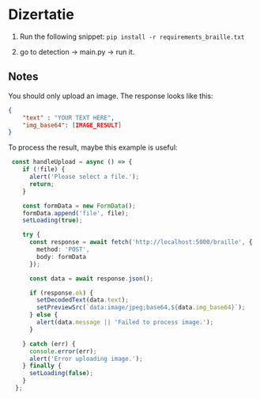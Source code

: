 # Dizertatie

1. Run the following snippet:
   `pip install -r requirements_braille.txt`

2. go to detection -> main.py -> run it.

## Notes

You should only upload an image. The response looks like this:

```JSON
{
    "text" : "YOUR TEXT HERE",
    "img_base64": [IMAGE_RESULT]
}
```

To process the result, maybe this example is useful:

```Typescript
 const handleUpload = async () => {
    if (!file) {
      alert('Please select a file.');
      return;
    }

    const formData = new FormData();
    formData.append('file', file);
    setLoading(true);

    try {
      const response = await fetch('http://localhost:5000/braille', {
        method: 'POST',
        body: formData
      });

      const data = await response.json();

      if (response.ok) {
        setDecodedText(data.text);
        setPreviewSrc(`data:image/jpeg;base64,${data.img_base64}`);
      } else {
        alert(data.message || 'Failed to process image.');
      }

    } catch (err) {
      console.error(err);
      alert('Error uploading image.');
    } finally {
      setLoading(false);
    }
  };
```
